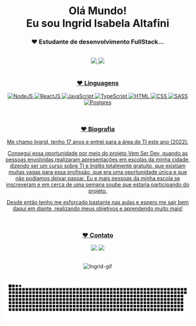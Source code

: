 <div align="center">
  <h1>Olá Mundo! </br> Eu sou Ingrid Isabela Altafini</h1>
</div> 


<div align="center">
  <h3>❤ Estudante de desenvolvimento FullStack...</h3>
</div>

</br>

<div align="center"> 
  <a href="https://beacons.ai/IngridAltafini">
  <img height="160em" src="https://github-readme-stats.vercel.app/api?username=IngridAltafini&show_icons=true&theme=radical&include_all_commits=true&count_private=false&hide_border=true"/> 
  <img height="160em" src="https://github-readme-stats.vercel.app/api/top-langs/?username=IngridAltafini&layout=compact&langs_count=7&theme=radical&hide_border=true"/>
</div>

</br>

<div align="center">
  <h3>❤ Linguagens</h3>
</div>

<div align="center">
  
  ![NodeJS](https://img.shields.io/badge/Node.js-43853D?style=for-the-badge&logo=node.js&logoColor=white")
  ![ReactJS](https://img.shields.io/badge/React-20232A?style=for-the-badge&logo=react&logoColor=61DAFB)
  ![JavaScript](https://img.shields.io/badge/JavaScript-F7DF1E?style=for-the-badge&logo=javascript&logoColor=black)
  ![TypeScript](https://img.shields.io/badge/TypeScript-007ACC?style=for-the-badge&logo=typescript&logoColor=white)
  ![HTML](https://img.shields.io/badge/HTML5-E34F26?style=for-the-badge&logo=html5&logoColor=white)
  ![CSS](https://img.shields.io/badge/CSS3-1572B6?style=for-the-badge&logo=css3&logoColor=white)
  ![SASS](https://img.shields.io/badge/Sass-CC6699?style=for-the-badge&logo=sass&logoColor=white)
  ![Postgres](https://img.shields.io/badge/PostgreSQL-316192?style=for-the-badge&logo=postgresql&logoColor=white)
  
</div>

</br>

<div align="center">
  <h3>❤ Biografia</h3>
  
  Me chamo Ingrid, tenho 17 anos e entrei para a área de TI este ano (2022).

Consegui essa oportunidade por meio do projeto Vem Ser Dev, quando as pessoas envolvidas realizaram apresentações em escolas da minha cidade, dizendo ser um curso sobre TI e Inglês totalmente gratuito, que existiam muitas vagas para essa profissão, que era uma oportunidade única e que não podíamos deixar passar. Eu e mais pessoas da minha escola se inscreveram e em cerca de uma semana soube que estaria participando do projeto.

Desde então tenho me esforçado bastante nas aulas e espero me sair bem daqui em diante, realizando meus objetivos e aprendendo muito mais!
</div>

</br>

<div align="center">
   <h3>❤ Contato</h3>
  
   <a href = "mailto:ingridaltafini225@gmail.com"><img src="https://img.shields.io/badge/Gmail-D14836?style=for-the-badge&logo=gmail&logoColor=white" target="_blank"></a>
  <a href="https://www.linkedin.com/in/ingrid-isabela-altafini/" target="_blank"><img src="https://img.shields.io/badge/-LinkedIn-%230077B5?style=for-the-badge&logo=linkedin&logoColor=white" target="_blank"></a> 
  
</div>

</br>

<div align="center">
  <img alt="Ingrid-gif" src="https://i.picasion.com/pic92/e3998d24c72c6d04ab1d56191de7a29e.gif">
  
</div>

</br>

<div align="center">

  ![Snake animation](https://github.com/IngridAltafini/IngridAltafini/blob/output/github-contribution-grid-snake.svg)
  
</div>

